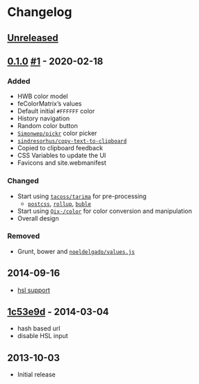 # Changelog

## [Unreleased]

## [0.1.0] [#1](../../pull/1) - 2020-02-18
### Added
- HWB color model
- feColorMatrix’s values
- Default initial `#FFFFFF` color
- History navigation
- Random color button
- [`Simonwep/pickr`](https://github.com/Simonwep/pickr) color picker
- [`sindresorhus/copy-text-to-clipboard`](https://github.com/sindresorhus/copy-text-to-clipboard)
- Copied to clipboard feedback
- CSS Variables to update the UI
- Favicons and site.webmanifest

### Changed
- Start using [`tacoss/tarima`](https://github.com/tacoss/tarima) for pre-processing
	- [`postcss`](https://github.com/postcss/postcss), [`rollup`](https://github.com/rollup/rollup), [`buble`](https://github.com/bublejs/buble)
- Start using [`Qix-/color`](https://github.com/Qix-/color) for color conversion and manipulation
- Overall design

### Removed
- Grunt, bower and [`noeldelgado/values.js`](https://github.com/noeldelgado/values.js)

## 2014-09-16
- [hsl support](10daf75e196ef6fb45dc78857a81309d2155cda6)

## [1c53e9d](https://github.com/noeldelgado/yacc/commit/1c53e9d2426c8e4fcd5ef9a062fc9baaca8039a5) - 2014-03-04
- hash based url
- disable HSL input

## 2013-10-03
- Initial release

[Unreleased]: https://github.com/noeldelgado/yacc/compare/v0.1.0...HEAD
[0.1.0]: https://github.com/noeldelgado/yacc/releases/tag/v0.1.0